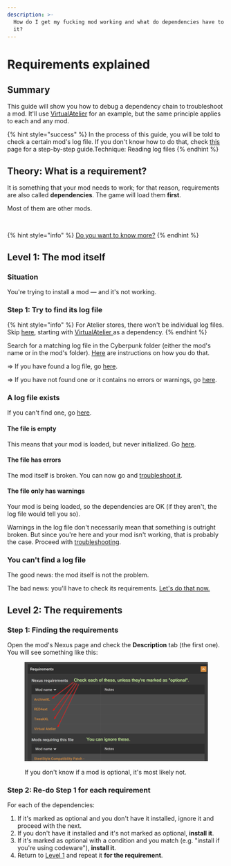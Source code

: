 ```yaml
---
description: >-
  How do I get my fucking mod working and what do dependencies have to do with
  it?
---
```


# Requirements explained

## Summary

This guide will show you how to debug a dependency chain to troubleshoot a mod. It'll use [VirtualAtelier](https://www.nexusmods.com/cyberpunk2077/mods/2987?tab=description) for an example, but the same principle applies to each and any mod.

{% hint style="success" %}
In the process of this guide, you will be told to check a certain mod's log file. If you don't know how to do that, check [this](finding-and-reading-log-files.md) page for a step-by-step guide.Technique: Reading log files
{% endhint %}

## Theory: What is a requirement?

It is something that your mod needs to work; for that reason, requirements are also called **dependencies**. The game will load them **first**.

Most of them are other mods.

<figure><img src="https://i.imgur.com/pBMF2XN.jpg" alt=""><figcaption></figcaption></figure>

{% hint style="info" %}
[Do you want to know more?](../../modding-know-how/core-mods-explained/)
{% endhint %}

## Level 1: The mod itself

### Situation

You're trying to install a mod — and it's not working.

### Step 1: Try to find its log file

{% hint style="info" %}
For Atelier stores, there won't be individual log files. Skip [here](requirements-explained.md#level-2-the-requirements), starting with [VirtualAtelier ](https://www.nexusmods.com/cyberpunk2077/mods/2987)as a dependency.
{% endhint %}

Search for a matching log file in the Cyberpunk folder (either the mod's name or in the mod's folder). [Here](finding-and-reading-log-files.md) are instructions on how you do that.&#x20;

\=> If you have found a log file, go [here](requirements-explained.md#a-log-file-exists).

\=> If you have not found one or it contains no errors or warnings, go [here](requirements-explained.md#you-cant-find-a-log-file).

### A log file exists

If you can't find one, go [here](requirements-explained.md#the-file-only-has-warnings).

#### The file is empty

This means that your mod is loaded, but never initialized. Go [here](requirements-explained.md#you-cant-find-a-log-file).

#### The file has errors

The mod itself is broken. You can now go and [troubleshoot it](../../modding-know-how/user-guide-troubleshooting/#dealing-with-a-broken-mod).

#### The file only has warnings

Your mod is being loaded, so the dependencies are OK (if they aren't, the log file would tell you so).

Warnings in the log file don't necessarily mean that something is outright broken. But since you're here and your mod isn't working, that is probably the case. Proceed with [troubleshooting](../../modding-know-how/user-guide-troubleshooting/#dealing-with-a-broken-mod).

### You can't find a log file

The good news: the mod itself is not the problem.&#x20;

The bad news: you'll have to check its requirements. [Let's do that now.](requirements-explained.md#level-2-the-requirements)

## Level 2: The requirements

### Step 1: Finding the requirements

Open the mod's Nexus page and check the **Description** tab (the first one). You will see something like this:

<figure><img src="../../.gitbook/assets/dependencies_find_on_nexus.png" alt=""><figcaption><p>If you don't know if a mod is optional, it's most likely not.</p></figcaption></figure>

### Step 2: Re-do Step 1 for each requirement&#x20;

For each of the dependencies:

1. If it's marked as optional and you don't have it installed, ignore it and proceed with the next.
2. If you don't have it installed and it's not marked as optional, **install it**.
3. If it's marked as optional with a condition and you match (e.g. "install if you're using codeware"), **install it**.&#x20;
4. Return to [Level 1](requirements-explained.md#level-1-the-mod-itself) and repeat it **for the requirement**.&#x20;

